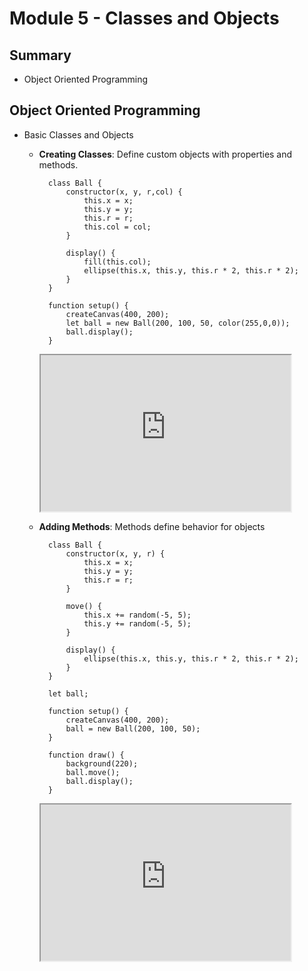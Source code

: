 # Module 5 - Classes and Objects
## Summary
- Object Oriented Programming

## Object Oriented Programming

- Basic Classes and Objects
    - <b>Creating Classes</b>: Define custom objects with properties and methods.

            class Ball {
                constructor(x, y, r,col) {
                    this.x = x;
                    this.y = y;
                    this.r = r;
                    this.col = col;
                }

                display() {
                    fill(this.col);
                    ellipse(this.x, this.y, this.r * 2, this.r * 2);
                }
            }

            function setup() {
                createCanvas(400, 200);
                let ball = new Ball(200, 100, 50, color(255,0,0));
                ball.display();
            }
        
        <iframe src="https://editor.p5js.org/JimmyXwtx/full/TdOR5FdfV" width="400px" height="250px"></iframe>
    
    - <b>Adding Methods</b>: Methods define behavior for objects

            class Ball {
                constructor(x, y, r) {
                    this.x = x;
                    this.y = y;
                    this.r = r;
                }

                move() {
                    this.x += random(-5, 5);
                    this.y += random(-5, 5);
                }

                display() {
                    ellipse(this.x, this.y, this.r * 2, this.r * 2);
                }
            }

            let ball;

            function setup() {
                createCanvas(400, 200);
                ball = new Ball(200, 100, 50);
            }

            function draw() {
                background(220);
                ball.move();
                ball.display();
            }

        <iframe src="https://editor.p5js.org/JimmyXwtx/full/Nhk4DAcBL" width="400px" height="250px"></iframe>